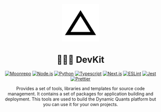 <p align="center">
  <a href="https://dq.tools">
    <picture >
      <source media="(prefers-color-scheme: dark)" srcset="./assets/images/dq-logo-dark.svg">
      <source media="(prefers-color-scheme: light)" srcset="./assets/images/dq-logo-light.svg">
      <img width="120" height="120" alt="Dynamic Quants logo" src="./assets/images/dq-logo-light.svg">
    </picture>
  </a>
</p>

<h1 align="center">
  👨🏻‍💻 DevKit
</h1>

<p align="center">
    <a href=""><img src="https://shields.io/badge/-Moonrepo-6F53F3?logo=moonrepo&logoColor=white" alt="Moonrepo" /></a>
    <a href=""><img src="https://shields.io/badge/-Node.js-339933?logo=nodedotjs&logoColor=white" alt="Node.js" /></a>
    <a href=""><img src="https://shields.io/badge/-Python-yellow?logo=python&logoColor=white" alt="Python" /></a>
    <a href=""><img src="https://shields.io/badge/-TypeScript-3178C6?logo=typescript&logoColor=white" alt="Typescript" /></a>
    <a href=""><img src="https://shields.io/badge/-NestJs-ea2845?logo=nestjs&logoColor=white" alt="Next.js" /></a>
    <a href=""><img src="https://shields.io/badge/ESLint-3A33D1?logo=eslint" alt="ESLint" /></a>
    <a href=""><img src="https://shields.io/badge/Jest-323330?logo=Jest&logoColor=white" alt="Jest" /></a>
    <a href=""><img src="https://shields.io/badge/Prettier-c596c7?logo=Prettier&logoColor=black" alt="Prettier" /></a>
</p>

<p align="center">
Provides a set of tools, libraries and templates for source code management. It contains a set of packages for application building and deployment. This tools are used to build the Dynamic Quants platform but you can use it for your own projects.
</p>
